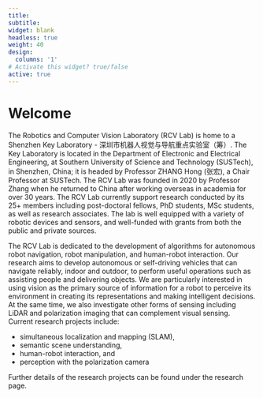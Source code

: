 ```yaml
---
title:
subtitle:
widget: blank
headless: true
weight: 40
design:
  columns: '1'
# Activate this widget? true/false
active: true
---
```

# Welcome

The Robotics and Computer Vision Laboratory (RCV Lab) is home to a Shenzhen Key Laboratory - 深圳市机器人视觉与导航重点实验室（筹）. The Key Laboratory is located in the Department of Electronic and Electrical Engineering, at Southern University of Science and Technology (SUSTech), in Shenzhen, China; it is headed by Professor ZHANG Hong (张宏), a Chair Professor at SUSTech.   The RCV Lab was founded in 2020 by Professor Zhang when he returned to China after working overseas in academia for over 30 years.  The RCV Lab currently  support research conducted by its 25+ members including post-doctoral fellows, PhD students, MSc students, as well as research associates.    The lab is well equipped with a variety of robotic devices and sensors, and well-funded with grants from both the public and private sources.

The RCV Lab is dedicated to the development of algorithms for autonomous robot navigation, robot manipulation, and human-robot interaction. Our research aims to develop autonomous or self-driving vehicles that can navigate reliably, indoor and outdoor, to perform useful operations such as assisting people and delivering objects.  We are particularly interested in using vision as the primary source of information for a robot to perceive its environment in creating its representations and making intelligent decisions. At the same time, we also investigate other forms of sensing including LiDAR and polarization imaging that can complement visual sensing. Current research projects include: 
- simultaneous localization and mapping (SLAM), 
- semantic scene understanding, 
- human-robot interaction, and
- perception with the polarization camera

Further details of the research projects can be found under the research page.